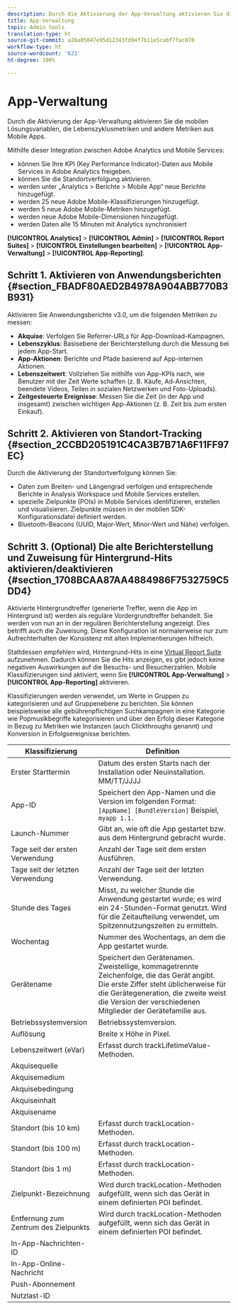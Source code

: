 ```yaml
---
description: Durch die Aktivierung der App-Verwaltung aktivieren Sie die mobilen Lösungsvariablen, die Lebenszyklusmetriken und andere Metriken aus Mobile Apps.
title: App-Verwaltung
topic: Admin tools
translation-type: ht
source-git-commit: a28a05047e95d12343fd94f7b11e5cabf7fac070
workflow-type: ht
source-wordcount: '623'
ht-degree: 100%

---
```



# App-Verwaltung

Durch die Aktivierung der App-Verwaltung aktivieren Sie die mobilen Lösungsvariablen, die Lebenszyklusmetriken und andere Metriken aus Mobile Apps.

Mithilfe dieser Integration zwischen Adobe Analytics und Mobile Services:

* können Sie Ihre KPI (Key Performance Indicator)-Daten aus Mobile Services in Adobe Analytics freigeben.
* können Sie die Standortverfolgung aktivieren.
* werden unter „Analytics > Berichte > Mobile App“ neue Berichte hinzugefügt.
* werden 25 neue Adobe Mobile-Klassifizierungen hinzugefügt.
* werden 5 neue Adobe Mobile-Metriken hinzugefügt.
* werden neue Adobe Mobile-Dimensionen hinzugefügt.
* werden Daten alle 15 Minuten mit Analytics synchronisiert

**[!UICONTROL Analytics]** > **[!UICONTROL Admin]** > **[!UICONTROL Report Suites]** > **[!UICONTROL Einstellungen bearbeiten]** > **[!UICONTROL App-Verwaltung]** > **[!UICONTROL App-Reporting]**.

## Schritt 1. Aktivieren von Anwendungsberichten {#section_FBADF80AED2B4978A904ABB770B3B931}

Aktivieren Sie Anwendungsberichte v3.0, um die folgenden Metriken zu messen:

* **Akquise**: Verfolgen Sie Referrer-URLs für App-Download-Kampagnen.
* **Lebenszyklus**: Basisebene der Berichterstellung durch die Messung bei jedem App-Start.
* **App-Aktionen**: Berichte und Pfade basierend auf App-internen Aktionen.
* **Lebenszeitwert**: Vollziehen Sie mithilfe von App-KPIs nach, wie Benutzer mit der Zeit Werte schaffen (z. B. Käufe, Ad-Ansichten, beendete Videos, Teilen in sozialen Netzwerken und Foto-Uploads).
* **Zeitgesteuerte Ereignisse**: Messen Sie die Zeit (in der App und insgesamt) zwischen wichtigen App-Aktionen (z. B. Zeit bis zum ersten Einkauf).

## Schritt 2. Aktivieren von Standort-Tracking {#section_2CCBD205191C4CA3B7B71A6F11FF97EC}

Durch die Aktivierung der Standortverfolgung können Sie:

* Daten zum Breiten- und Längengrad verfolgen und entsprechende Berichte in Analysis Workspace und Mobile Services erstellen.
* spezielle Zielpunkte (POIs) in Mobile Services identifizieren, erstellen und visualisieren. Zielpunkte müssen in der mobilen SDK-Konfigurationsdatei definiert werden.
* Bluetooth-Beacons (UUID, Major-Wert, Minor-Wert und Nähe) verfolgen.

## Schritt 3. (Optional) Die alte Berichterstellung und Zuweisung für Hintergrund-Hits aktivieren/deaktivieren {#section_1708BCAA87AA4884986F7532759C5DD4}

Aktivierte Hintergrundtreffer (generierte Treffer, wenn die App im Hintergrund ist) werden als reguläre Vordergrundtreffer behandelt. Sie werden von nun an in der regulären Berichterstellung angezeigt. Dies betrifft auch die Zuweisung. Diese Konfiguration ist normalerweise nur zum Aufrechterhalten der Konsistenz mit alten Implementierungen hilfreich.

Stattdessen empfehlen wird, Hintergrund-Hits in eine [Virtual Report Suite](/help/components/vrs/vrs-about.md) aufzunehmen. Dadurch können Sie die Hits anzeigen, es gibt jedoch keine negativen Auswirkungen auf die Besuchs- und Besucherzahlen.
Mobile Klassifizierungen sind aktiviert, wenn Sie **[!UICONTROL App-Verwaltung]** > **[!UICONTROL App-Reporting]** aktivieren.

Klassifizierungen werden verwendet, um Werte in Gruppen zu kategorisieren und auf Gruppenebene zu berichten. Sie können beispielsweise alle gebührenpflichtigen Suchkampagnen in eine Kategorie wie Popmusikbegriffe kategorisieren und über den Erfolg dieser Kategorie in Bezug zu Metriken wie Instanzen (auch Clickthroughs genannt) und Konversion in Erfolgsereignisse berichten.

| Klassifizierung | Definition |
|--- |--- |
| Erster Starttermin | Datum des ersten Starts nach der Installation oder Neuinstallation.   MM/TT/JJJJ |
| App-ID | Speichert den App-Namen und die Version im folgenden Format:      `[AppName] [BundleVersion]`  Beispiel, `myapp 1.1.` |
| Launch-Nummer | Gibt an, wie oft die App gestartet bzw. aus dem Hintergrund gebracht wurde. |
| Tage seit der ersten Verwendung | Anzahl der Tage seit dem ersten Ausführen. |
| Tage seit der letzten Verwendung | Anzahl der Tage seit der letzten Verwendung. |
| Stunde des Tages | Misst, zu welcher Stunde die Anwendung gestartet wurde; es wird ein 24-Stunden-Format genutzt. Wird für die Zeitaufteilung verwendet, um Spitzennutzungszeiten zu ermitteln. |
| Wochentag | Nummer des Wochentags, an dem die App gestartet wurde. |
| Gerätename | Speichert den Gerätenamen.  Zweistellige, kommagetrennte Zeichenfolge, die das Gerät angibt. Die erste Ziffer steht üblicherweise für die Gerätegeneration, die zweite weist die Version der verschiedenen Mitglieder der Gerätefamilie aus. |
| Betriebssystemversion | Betriebssystemversion. |
| Auflösung | Breite x Höhe in Pixel. |
| Lebenszeitwert (eVar) | Erfasst durch trackLifetimeValue-Methoden. |
| Akquisequelle |  |
| Akquisemedium |  |
| Akquisebedingung |  |
| Akquiseinhalt |  |
| Akquisename |  |
| Standort (bis 10 km) | Erfasst durch trackLocation-Methoden. |
| Standort (bis 100 m) | Erfasst durch trackLocation-Methoden. |
| Standort (bis 1 m) | Erfasst durch trackLocation-Methoden. |
| Zielpunkt-Bezeichnung | Wird durch trackLocation-Methoden aufgefüllt, wenn sich das Gerät in einem definierten POI befindet. |
| Entfernung zum Zentrum des Zielpunkts | Wird durch trackLocation-Methoden aufgefüllt, wenn sich das Gerät in einem definierten POI befindet. |
| In-App-Nachrichten-ID |  |
| In-App-Online-Nachricht |  |
| Push-Abonnement |  |
| Nutzlast-ID |  |

